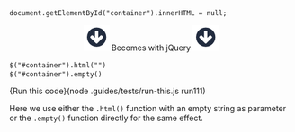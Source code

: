 ```
document.getElementById("container").innerHTML = null;
```

<p style="text-align:center;"> <img src=".guides/img/arrow_down.png" class="arrow_down" /> Becomes with jQuery <img src=".guides/img/arrow_down.png" class="arrow_down" /> </p>

```
$("#container").html("")
$("#container").empty()
```
{Run this code}(node .guides/tests/run-this.js run111)

Here we use either the `.html()` function with an empty string as parameter or the `.empty()` function directly for the same effect.